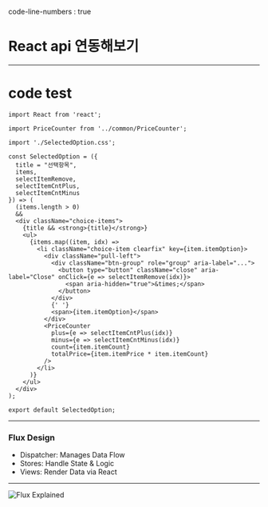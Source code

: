 code-line-numbers : true

# React api 연동해보기



---

# code test

```
import React from 'react';

import PriceCounter from '../common/PriceCounter';

import './SelectedOption.css';

const SelectedOption = ({
  title = "선택항목",
  items,
  selectItemRemove,
  selectItemCntPlus,
  selectItemCntMinus
}) => (
  (items.length > 0)
  &&
  <div className="choice-items">
    {title && <strong>{title}</strong>}
    <ul>
      {items.map((item, idx) =>
        <li className="choice-item clearfix" key={item.itemOption}>
          <div className="pull-left">
            <div className="btn-group" role="group" aria-label="...">
              <button type="button" className="close" aria-label="Close" onClick={e => selectItemRemove(idx)}>
                <span aria-hidden="true">&times;</span>
              </button>
            </div>
            {' '}
            <span>{item.itemOption}</span>
          </div>
          <PriceCounter 
            plus={e => selectItemCntPlus(idx)}
            minus={e => selectItemCntMinus(idx)}
            count={item.itemCount}
            totalPrice={item.itemPrice * item.itemCount}
          />
        </li>
      )}
    </ul>
  </div>
);

export default SelectedOption;
```

---

### Flux Design

- Dispatcher: Manages Data Flow
- Stores: Handle State & Logic
- Views: Render Data via React

---

![Flux Explained](https://facebook.github.io/flux/img/flux-simple-f8-diagram-explained-1300w.png)